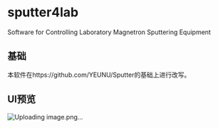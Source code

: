 # sputter4lab
Software for Controlling Laboratory Magnetron Sputtering Equipment



## 基础

本软件在https://github.com/YEUNU/Sputter的基础上进行改写。







## UI预览

 ![Uploading image.png…]()
